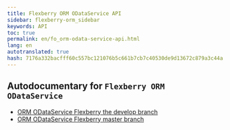 ```yaml
--- 
title: Flexberry ORM ODataService API 
sidebar: flexberry-orm_sidebar 
keywords: API 
toc: true 
permalink: en/fo_orm-odata-service-api.html 
lang: en 
autotranslated: true 
hash: 7176a332bacfff60c557bc121076b5c661b7cb7c40530de9d13672c879a3c44a 
--- 
```


## Autodocumentary for `Flexberry ORM ODataService` 

* [ORM ODataService Flexberry the develop branch](https://flexberry.github.io/NewPlatform.Flexberry.ORM.ODataService/autodoc/develop/) 
* [ORM ODataService Flexberry master branch](https://flexberry.github.io/NewPlatform.Flexberry.ORM.ODataService/autodoc/master/) 



